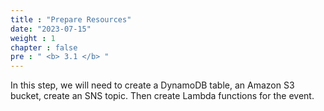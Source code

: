 ```yaml
---
title : "Prepare Resources"
date: "2023-07-15"
weight : 1
chapter : false
pre : " <b> 3.1 </b> "
---
```


In this step, we will need to create a DynamoDB table, an Amazon S3 bucket, create an SNS topic. Then create Lambda functions for the event.